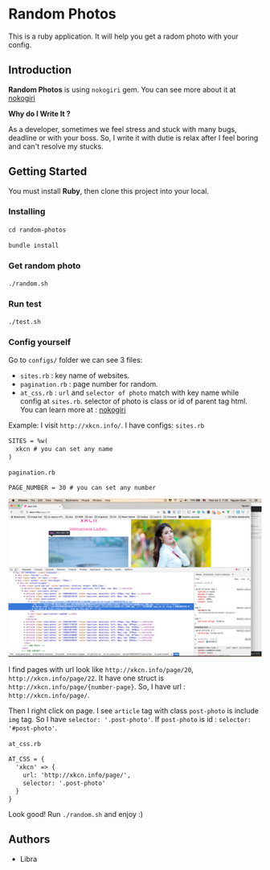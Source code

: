 # Random Photos

This is a ruby application. It will help you get a radom photo with your config.

## Introduction

**Random Photos** is using `nokogiri` gem. You can see more about it at [nokogiri](https://github.com/sparklemotion/nokogiri)

**Why do I Write It ?**

As a developer, sometimes we feel stress and stuck with many bugs, deadline or with your boss. So, I write it with dutie is relax after I feel boring and can't resolve my stucks. 

## Getting Started

You must install **Ruby**, then clone this project into your local.

### Installing

`cd random-photos`

`bundle install`

### Get random photo

`./random.sh`

### Run test

`./test.sh`

### Config yourself

Go to `configs/` folder we can see 3 files:

- `sites.rb` : key name of websites.
- `pagination.rb` : page number for random.
- `at_css.rb` :  `url` and `selector of photo` match with key name while config at `sites.rb`. selector of photo is class or id of parent tag html. You can learn more at : [nokogiri](https://github.com/sparklemotion/nokogiri)

Example: 
I visit `http://xkcn.info/`. I have configs: 
`sites.rb` 

```
SITES = %w(
  xkcn # you can set any name
)
```


`pagination.rb`

```
PAGE_NUMBER = 30 # you can set any number
```

![](assets/images/xkcn.png)

I find pages with url look like `http://xkcn.info/page/20`, `http://xkcn.info/page/22`. It have one struct is `http://xkcn.info/page/{number-page}`. So, I have url : `http://xkcn.info/page/`.

Then I right click on page. I see `article` tag with class `post-photo` is include `img` tag. So I have `selector: '.post-photo'`. If `post-photo` is id : `selector: '#post-photo'`. 

`at_css.rb`

```
AT_CSS = {
  'xkcn' => {
    url: 'http://xkcn.info/page/',
    selector: '.post-photo'
  }
}
```

Look good! Run `./random.sh` and enjoy :)

## Authors

- Libra




